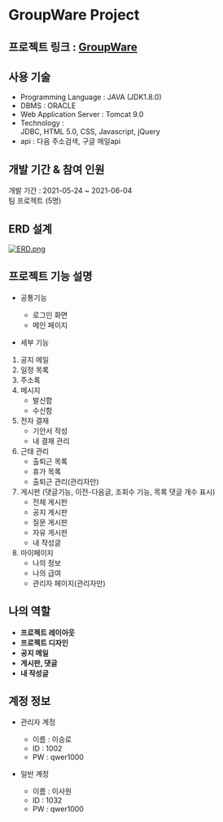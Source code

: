 GroupWare Project
================

프로젝트 링크 : [GroupWare](http://sysout.co.kr/groupware5)
------------------------------

사용 기술
-----------------
* Programming Language : JAVA (JDK1.8.0)      
* DBMS : ORACLE        
* Web Application Server : Tomcat 9.0        
* Technology :            
        JDBC, HTML 5.0, CSS, Javascript, jQuery         
* api : 다음 주소검색, 구글 메일api       

개발 기간 & 참여 인원  
-----------------
개발 기간 : 2021-05-24 ~ 2021-06-04         
팀 프로젝트 (5명)

ERD 설계
-----------------
[![ERD.png](https://i.postimg.cc/L63ksv9f/ERD.png)](https://postimg.cc/BXtPYT1Q)

프로젝트 기능 설명
-----------------
* 공통기능
    * 로그인 화면
    * 메인 페이지

* 세부 기능
1. 공지 메일     
2. 일정 목록         
3. 주소록     
4. 메시지          
   * 발신함         
   * 수신함        
5. 전자 결재     
   * 기안서 작성    
   * 내 결재 관리      
6. 근태 관리    
   * 출퇴근 목록      
   * 휴가 목록      
   * 출퇴근 관리(관리자만)    
7. 게시판 (댓글기능, 이전-다음글, 조회수 기능, 목록 댓글 개수 표시)    
   * 전체 게시판          
   * 공지 게시판      
   * 질문 게시판        
   * 자유 게시판        
   * 내 작성글    
8. 마이페이지     
   * 나의 정보     
   * 나의 급여      
   * 관리자 페이지(관리자만)      
 
 나의 역할
 -----------
  * __프로젝트 레이아웃__     
  * __프로젝트 디자인__    
  * __공지 메일__
  * __게시판, 댓글__
  * __내 작성글__
  
계정 정보
---------

* 관리자 계정
  * 이름 : 이승로
  * ID : 1002
  * PW : qwer1000

* 일반 계정
  * 이름 : 이사원
  * ID :  1032
  * PW : qwer1000
